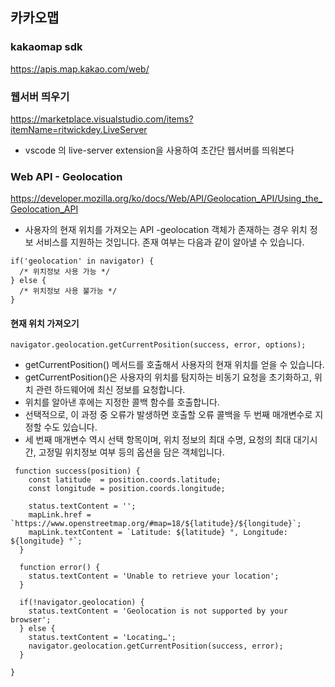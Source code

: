 ## 카카오맵

### kakaomap sdk

https://apis.map.kakao.com/web/

### 웹서버 띄우기

https://marketplace.visualstudio.com/items?itemName=ritwickdey.LiveServer

- vscode 의 live-server extension을 사용하여 초간단 웹서버를 띄워본다

### Web API - Geolocation

https://developer.mozilla.org/ko/docs/Web/API/Geolocation_API/Using_the_Geolocation_API

- 사용자의 현재 위치를 가져오는 API
  -geolocation 객체가 존재하는 경우 위치 정보 서비스를 지원하는 것입니다. 존재 여부는 다음과 같이 알아낼 수 있습니다.

```
if('geolocation' in navigator) {
  /* 위치정보 사용 가능 */
} else {
  /* 위치정보 사용 불가능 */
}
```

#### 현재 위치 가져오기

```
navigator.geolocation.getCurrentPosition(success, error, options);
```

- getCurrentPosition() 메서드를 호출해서 사용자의 현재 위치를 얻을 수 있습니다.
- getCurrentPosition()은 사용자의 위치를 탐지하는 비동기 요청을 초기화하고, 위치 관련 하드웨어에 최신 정보를 요청합니다.
- 위치를 알아낸 후에는 지정한 콜백 함수를 호출합니다.
- 선택적으로, 이 과정 중 오류가 발생하면 호출할 오류 콜백을 두 번째 매개변수로 지정할 수도 있습니다.
- 세 번째 매개변수 역시 선택 항목이며, 위치 정보의 최대 수명, 요청의 최대 대기시간, 고정밀 위치정보 여부 등의 옵션을 담은 객체입니다.

```
 function success(position) {
    const latitude  = position.coords.latitude;
    const longitude = position.coords.longitude;

    status.textContent = '';
    mapLink.href = `https://www.openstreetmap.org/#map=18/${latitude}/${longitude}`;
    mapLink.textContent = `Latitude: ${latitude} °, Longitude: ${longitude} °`;
  }

  function error() {
    status.textContent = 'Unable to retrieve your location';
  }

  if(!navigator.geolocation) {
    status.textContent = 'Geolocation is not supported by your browser';
  } else {
    status.textContent = 'Locating…';
    navigator.geolocation.getCurrentPosition(success, error);
  }

}
```
